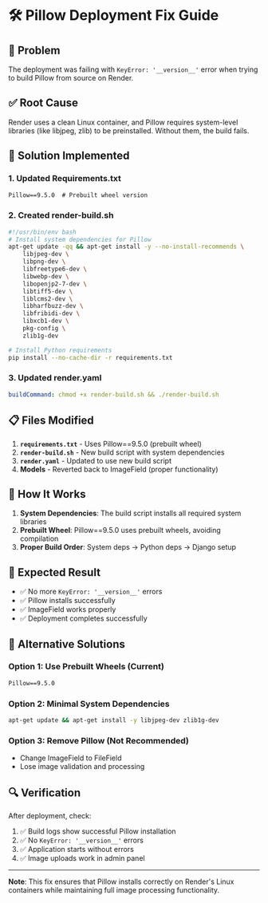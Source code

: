 # 🛠️ Pillow Deployment Fix Guide

## 🚨 Problem
The deployment was failing with `KeyError: '__version__'` error when trying to build Pillow from source on Render.

## ✅ Root Cause
Render uses a clean Linux container, and Pillow requires system-level libraries (like libjpeg, zlib) to be preinstalled. Without them, the build fails.

## 🔧 Solution Implemented

### **1. Updated Requirements.txt**
```txt
Pillow==9.5.0  # Prebuilt wheel version
```

### **2. Created render-build.sh**
```bash
#!/usr/bin/env bash
# Install system dependencies for Pillow
apt-get update -qq && apt-get install -y --no-install-recommends \
    libjpeg-dev \
    libpng-dev \
    libfreetype6-dev \
    libwebp-dev \
    libopenjp2-7-dev \
    libtiff5-dev \
    liblcms2-dev \
    libharfbuzz-dev \
    libfribidi-dev \
    libxcb1-dev \
    pkg-config \
    zlib1g-dev

# Install Python requirements
pip install --no-cache-dir -r requirements.txt
```

### **3. Updated render.yaml**
```yaml
buildCommand: chmod +x render-build.sh && ./render-build.sh
```

## 📋 Files Modified

1. **`requirements.txt`** - Uses Pillow==9.5.0 (prebuilt wheel)
2. **`render-build.sh`** - New build script with system dependencies
3. **`render.yaml`** - Updated to use new build script
4. **Models** - Reverted back to ImageField (proper functionality)

## 🚀 How It Works

1. **System Dependencies**: The build script installs all required system libraries
2. **Prebuilt Wheel**: Pillow==9.5.0 uses prebuilt wheels, avoiding compilation
3. **Proper Build Order**: System deps → Python deps → Django setup

## 🎯 Expected Result

- ✅ No more `KeyError: '__version__'` errors
- ✅ Pillow installs successfully
- ✅ ImageField works properly
- ✅ Deployment completes successfully

## 📝 Alternative Solutions

### **Option 1: Use Prebuilt Wheels (Current)**
```txt
Pillow==9.5.0
```

### **Option 2: Minimal System Dependencies**
```bash
apt-get update && apt-get install -y libjpeg-dev zlib1g-dev
```

### **Option 3: Remove Pillow (Not Recommended)**
- Change ImageField to FileField
- Lose image validation and processing

## 🔍 Verification

After deployment, check:
1. ✅ Build logs show successful Pillow installation
2. ✅ No `KeyError: '__version__'` errors
3. ✅ Application starts without errors
4. ✅ Image uploads work in admin panel

---

**Note**: This fix ensures that Pillow installs correctly on Render's Linux containers while maintaining full image processing functionality. 